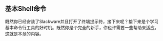 ## 基本Shell命令

既然你已经安装了Slackware并且打开了终端提示符，接下来呢？接下来是个学习基本命令行工具的好时机。既然你是个完全的新手，你也许需要一些帮助来适应。这就是本章的内容。

